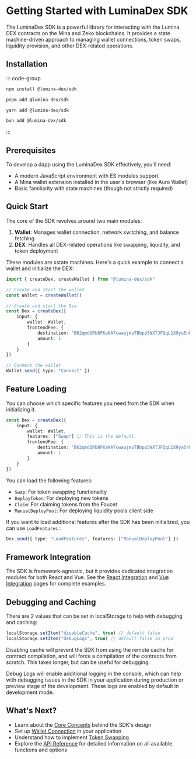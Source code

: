 # Getting Started with LuminaDex SDK

The LuminaDex SDK is a powerful library for interacting with the Lumina DEX contracts on the Mina and Zeko blockchains. It provides a state machine-driven approach to managing wallet connections, token swaps, liquidity provision, and other DEX-related operations.

## Installation

::: code-group

```bash [npm]
npm install @lumina-dex/sdk
```

```bash [pnpm]
pnpm add @lumina-dex/sdk
```

```bash [yarn]
yarn add @lumina-dex/sdk
```

```bash [bun]
bun add @lumina-dex/sdk
```

:::

## Prerequisites

To develop a dapp using the LuminaDex SDK effectively, you'll need:

- A modern JavaScript environment with ES modules support
- A Mina wallet extension installed in the user's browser (like Auro Wallet)
- Basic familiarity with state machines (though not strictly required)

## Quick Start

The core of the SDK revolves around two main modules:

1. **Wallet**: Manages wallet connection, network switching, and balance fetching
2. **DEX**: Handles all DEX-related operations like swapping, liquidity, and token deployment

These modules are xstate machines.
Here's a quick example to connect a wallet and initialize the DEX:

```ts
import { createDex, createWallet } from "@lumina-dex/sdk"

// Create and start the wallet
const Wallet = createWallet()

// Create and start the Dex
const Dex = createDex({
	input: {
		wallet: Wallet,
		frontendFee: {
			destination: "B62qmdQRb8FKaKA7cwaujmuTBbpp5NXTJFQqL1X9ya5nkvHSuWsiQ1H",
			amount: 1
		}
	}
})

// Connect the wallet
Wallet.send({ type: "Connect" })
```

## Feature Loading

You can choose which specific features you need from the SDK when initializing it.

```ts
const Dex = createDex({
	input: {
		wallet: Wallet,
		features: ["Swap"] // This is the default.
		frontendFee: {
			destination: "B62qmdQRb8FKaKA7cwaujmuTBbpp5NXTJFQqL1X9ya5nkvHSuWsiQ1H",
			amount: 1
		}
	}
})
```

You can load the following features:

- `Swap`: For token swapping functionality
- `DeployToken`: For deploying new tokens
- `Claim`: For claiming tokens from the Faucet
- `ManualDeployPool`: For deploying liquidity pools client side

If you want to load additional features after the SDK has been initialized, you can use `LoadFeatures` :

```ts
Dex.send({ type: "LoadFeatures", features: ["ManualDeployPool"] })
```

## Framework Integration

The SDK is framework-agnostic, but it provides dedicated integration modules for both React and Vue.
See the [React Integration](/guide/react-integration) and [Vue Integration](/guide/vue-integration) pages for complete examples.

## Debugging and Caching

There are 2 values that can be set in localStorage to help with debugging and caching:

```ts
localStorage.setItem("disableCache", true) // default false
localStorage.setItem("debugLogs", true) // default false in prod
```

Disabling cache will prevent the SDK from using the remote cache for contract compilation, and will force a compilation of the contracts from scratch. This takes longer, but can be useful for debugging.

Debug Logs will enable additional logging in the console, which can help with debugging issues in the SDK in your application during production or preview stage of the development. These logs are enabled by default in development mode.

## What's Next?

- Learn about the [Core Concepts](/guide/core-concepts) behind the SDK's design
- Set up [Wallet Connection](/guide/wallet-connection) in your application
- Understand how to implement [Token Swapping](/guide/swapping-tokens)
- Explore the [API Reference](/api/overview) for detailed information on all available functions and options
